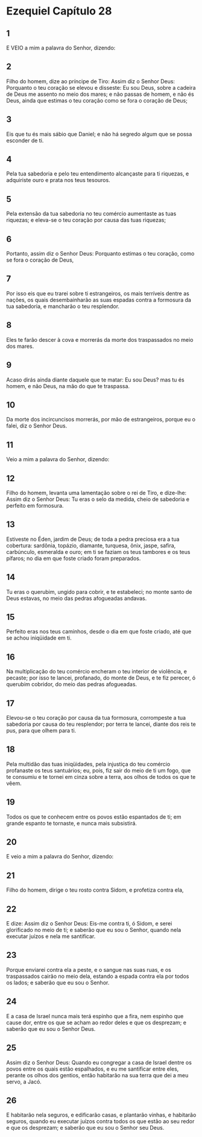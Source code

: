 # Ezequiel Capítulo 28

## 1
E VEIO a mim a palavra do Senhor, dizendo:

## 2
Filho do homem, dize ao príncipe de Tiro: Assim diz o Senhor Deus: Porquanto o teu coração se elevou e disseste: Eu sou Deus, sobre a cadeira de Deus me assento no meio dos mares; e não passas de homem, e não és Deus, ainda que estimas o teu coração como se fora o coração de Deus;

## 3
Eis que tu és mais sábio que Daniel; e não há segredo algum que se possa esconder de ti.

## 4
Pela tua sabedoria e pelo teu entendimento alcançaste para ti riquezas, e adquiriste ouro e prata nos teus tesouros.

## 5
Pela extensão da tua sabedoria no teu comércio aumentaste as tuas riquezas; e eleva-se o teu coração por causa das tuas riquezas;

## 6
Portanto, assim diz o Senhor Deus: Porquanto estimas o teu coração, como se fora o coração de Deus,

## 7
Por isso eis que eu trarei sobre ti estrangeiros, os mais terríveis dentre as nações, os quais desembainharão as suas espadas contra a formosura da tua sabedoria, e mancharão o teu resplendor.

## 8
Eles te farão descer à cova e morrerás da morte dos traspassados no meio dos mares.

## 9
Acaso dirás ainda diante daquele que te matar: Eu sou Deus? mas tu és homem, e não Deus, na mão do que te traspassa.

## 10
Da morte dos incircuncisos morrerás, por mão de estrangeiros, porque eu o falei, diz o Senhor Deus.

## 11
Veio a mim a palavra do Senhor, dizendo:

## 12
Filho do homem, levanta uma lamentação sobre o rei de Tiro, e dize-lhe: Assim diz o Senhor Deus: Tu eras o selo da medida, cheio de sabedoria e perfeito em formosura.

## 13
Estiveste no Éden, jardim de Deus; de toda a pedra preciosa era a tua cobertura: sardônia, topázio, diamante, turquesa, ônix, jaspe, safira, carbúnculo, esmeralda e ouro; em ti se faziam os teus tambores e os teus pífaros; no dia em que foste criado foram preparados.

## 14
Tu eras o querubim, ungido para cobrir, e te estabeleci; no monte santo de Deus estavas, no meio das pedras afogueadas andavas.

## 15
Perfeito eras nos teus caminhos, desde o dia em que foste criado, até que se achou iniqüidade em ti.

## 16
Na multiplicação do teu comércio encheram o teu interior de violência, e pecaste; por isso te lancei, profanado, do monte de Deus, e te fiz perecer, ó querubim cobridor, do meio das pedras afogueadas.

## 17
Elevou-se o teu coração por causa da tua formosura, corrompeste a tua sabedoria por causa do teu resplendor; por terra te lancei, diante dos reis te pus, para que olhem para ti.

## 18
Pela multidão das tuas iniqüidades, pela injustiça do teu comércio profanaste os teus santuários; eu, pois, fiz sair do meio de ti um fogo, que te consumiu e te tornei em cinza sobre a terra, aos olhos de todos os que te vêem.

## 19
Todos os que te conhecem entre os povos estão espantados de ti; em grande espanto te tornaste, e nunca mais subsistirá.

## 20
E veio a mim a palavra do Senhor, dizendo:

## 21
Filho do homem, dirige o teu rosto contra Sidom, e profetiza contra ela,

## 22
E dize: Assim diz o Senhor Deus: Eis-me contra ti, ó Sidom, e serei glorificado no meio de ti; e saberão que eu sou o Senhor, quando nela executar juízos e nela me santificar.

## 23
Porque enviarei contra ela a peste, e o sangue nas suas ruas, e os traspassados cairão no meio dela, estando a espada contra ela por todos os lados; e saberão que eu sou o Senhor.

## 24
E a casa de Israel nunca mais terá espinho que a fira, nem espinho que cause dor, entre os que se acham ao redor deles e que os desprezam; e saberão que eu sou o Senhor Deus.

## 25
Assim diz o Senhor Deus: Quando eu congregar a casa de Israel dentre os povos entre os quais estão espalhados, e eu me santificar entre eles, perante os olhos dos gentios, então habitarão na sua terra que dei a meu servo, a Jacó.

## 26
E habitarão nela seguros, e edificarão casas, e plantarão vinhas, e habitarão seguros, quando eu executar juízos contra todos os que estão ao seu redor e que os desprezam; e saberão que eu sou o Senhor seu Deus.

